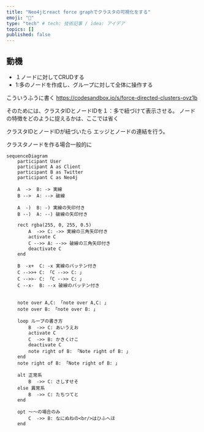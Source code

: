 ```yaml
---
title: "Neo4jとreact force graphでクラスタの可視化をする"
emoji: "🐍"
type: "tech" # tech: 技術記事 / idea: アイデア
topics: []
published: false
---
```



## 動機
- １ノードに対してCRUDする
- 1:多のノードを作成し、グループに対して全体に操作する


こういうふうに書く
https://codesandbox.io/s/force-directed-clusters-ovz1b

そのためには、クラスタIDとノードIDを１：多で紐づけて表示させる。
ノードの特徴をどのように捉えるかは、ここでは省く

クラスタIDとノードIDが紐づいたら
エッジとノードの連結を行う。

クラスタノードを作る場合一般的に



```mermaid
sequenceDiagram
    participant User
    participant A as Client
    participant B as Twitter
    participant C as Neo4j

    A  ->  B: -> 実線
    B -->  A: --> 破線

    A  -)  B: -) 実線の矢印付き
    B --)  A: --) 破線の矢印付き

    rect rgba(255, 0, 255, 0.5)
        A  ->> C: ->> 実線の三角矢印付き
        activate C
        C -->> A: -->> 破線の三角矢印付き
        deactivate C
    end

    B  -x+  C: -x 実線のバッテン付き
    C -->>+ C: 「C -->> C: 」
    C -->>- C: 「C -->> C: 」
    C --x-  B: --x 破線のバッテン付き


    note over A,C: 「note over A,C: 」
    note over B: 「note over B: 」

    loop ループの書き方
        B  ->> C: あいうえお
        activate C
        C  ->> B: かきくけこ
        deactivate C
        note right of B: 「Note right of B: 」
    end
    note right of B: 「Note right of B: 」

    alt 正常系
        B  ->> C: さしすせそ
    else 異常系
        B  ->> C: たちつてと
    end

    opt 〜〜の場合のみ
        C  ->> B: なにぬねの<br/>はひふへほ
    end
```
